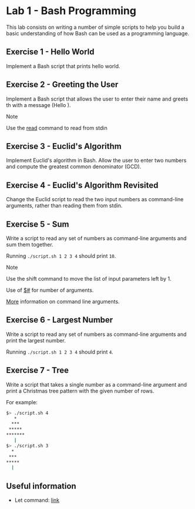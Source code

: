 # Lab 1 - Bash Programming

This lab consists on writing a number of simple scripts to help you build a basic understanding of how Bash can be used as a programming language.

## Exercise 1 - Hello World
Implement a Bash script that prints hello world.

## Exercise 2 - Greeting the User
Implement a Bash script that allows the user to enter their name and greets th with a message (Hello <name>).

> [!NOTE]
>
> Use the [read](https://phoenixnap.com/kb/bash-read) command to read from stdin

## Exercise 3 - Euclid's Algorithm
Implement Euclid's algorithm in Bash. Allow the user to enter two numbers and compute the greatest common denominator (GCD).

## Exercise 4 - Euclid's Algorithm Revisited
Change the Euclid script to read the two input numbers as command-line arguments, rather than reading them from stdin.

## Exercise 5 - Sum
Write a script to read any set of numbers as command-line arguments and sum them together.

Running ``./script.sh 1 2 3 4`` should print ``10``.

> [!NOTE]
>
> Use the shift command to move the list of input parameters left by 1.
> 
> Use of [$#](https://stackoverflow.com/questions/4423306/how-do-i-find-the-number-of-arguments-passed-to-a-bash-script) for number of arguments.
>
> [More](https://codedamn.com/news/linux/how-to-use-command-line-arguments-in-bash-scripts) information on command line arguments.

## Exercise 6 - Largest Number
Write a script to read any set of numbers as command-line arguments and print the largest number.

Running ``./script.sh 1 2 3 4`` should print ``4``.

## Exercise 7 - Tree
Write a script that takes a single number as a command-line argument and print a Christmas tree pattern with the given number of rows.

For example: 
~~~ Bash
$> ./script.sh 4
   *   
  ***  
 ***** 
*******
   |
$> ./script.sh 3
  *  
 ***
*****
  |
~~~

## Useful information
- Let command: [link](https://phoenixnap.com/kb/bash-let)

